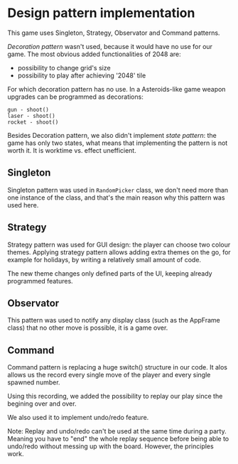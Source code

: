 # Design pattern implementation <a id="DP"></a>

This game uses Singleton, Strategy, Observator and Command patterns.

*Decoration pattern* wasn't used, because it would have no use for our game. The most obvious added functionalities of 2048 are:
- possibility to change grid's size
- possibility to play after achieving '2048' tile

For which decoration pattern has no use.
In a Asteroids-like game weapon upgrades can be programmed as decorations:
```
gun - shoot()
laser - shoot()
rocket - shoot()
```

Besides Decoration pattern, we also didn't implement *state pattern*: the game has only two states, what means that implementing the pattern is not worth it. It is worktime vs. effect unefficient.

## Singleton<a id="Singleton"></a>

Singleton pattern was used in `RandomPicker` class, we don't need more than one instance of the class, and that's the main reason why this pattern was used here.

## Strategy<a id="Strategy"></a>

Strategy pattern was used for GUI design: the player can choose two colour themes. Applying strategy pattern allows adding extra themes on the go, for example for holidays, by writing a relatively small amount of code.



The new theme changes only defined parts of the UI, keeping already programmed features.

## Observator<a id="Observator"></a>

This pattern was used to notify any display class (such as the AppFrame class) that no other move is possible,
it is a game over.


## Command<a id="Command"></a>

Command pattern is replacing a huge switch() structure in our code. It alos allows us the record
every single move of the player and every single spawned number.

Using this recording, we added the possibility to replay our play since the begining over and over.

We also used it to implement undo/redo feature.

Note: Replay and undo/redo can't be used at the same time during a party. Meaning you have to "end" the whole replay sequence before being able to undo/redo without messing up with the board. However, the principles work.

